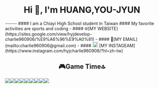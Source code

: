<h1 align="center">Hi 👋, I'm HUANG,YOU-JYUN </h1>
------
#### I am a Chiayi High School student in Taiwan
#### My favorite activities are sports and coding
- #### 🌐[MY WEBSITE](https://sites.google.com/view/hyjdevelop-charlie960906/%E9%A6%96%E9%A0%81)
- #### 📩[MY EMAIL](mailto:charlie960906@gmail.com)
- #### <img height="18" width="18" src="https://cdn.jsdelivr.net/npm/simple-icons@v11/icons/instagram.svg" /> [MY INSTAGEAM](https://www.instagram.com/hyjcharlie960906/?hl=zh-tw)



<h2 align="center"> 🎮Game Time🔝 </h2>
<img src="https://img.shields.io/badge/Counter_Strike-000000?style=for-the-badge&logo=counter-strike&logoColor=white" /><img src="https://img.shields.io/badge/Epic%20Games-313131?style=for-the-badge&logo=Epic%20Games&logoColor=white" /><img src="https://img.shields.io/badge/Riot_Games-D32936?style=for-the-badge&logo=riot-games&logoColor=white" /><img src="https://img.shields.io/badge/Steam-000000?style=for-the-badge&logo=steam&logoColor=white" /><img src="https://img.shields.io/badge/Republic%20of%20Gamers-FF0029?style=for-the-badge&logo=Republic%20of%20Gamers&logoColor=white" /><img src="https://img.shields.io/badge/Xbox-107C10?style=for-the-badge&logo=xbox&logoColor=white" /><img src="https://img.shields.io/badge/Valorant-fa4454?style=for-the-badge&logo=valorant&logoColor=white" /><img src="https://img.shields.io/badge/PlayStation-003791?style=for-the-badge&logo=playstation&logoColor=white" /><img src="https://img.shields.io/badge/Nintendo_Switch-E60012?style=for-the-badge&logo=nintendo-switch&logoColor=white" />


